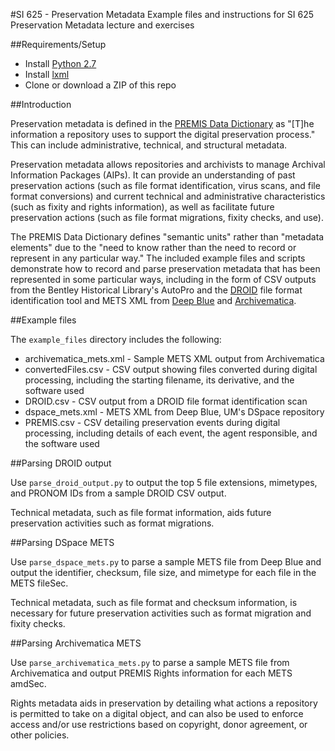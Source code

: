 #SI 625 - Preservation Metadata
Example files and instructions for SI 625 Preservation Metadata lecture and exercises

##Requirements/Setup

* Install [Python 2.7](https://www.python.org/)
* Install [lxml](http://lxml.de/)
* Clone or download a ZIP of this repo

##Introduction

Preservation metadata is defined in the [PREMIS Data Dictionary](http://www.loc.gov/standards/premis/v3/premis-3-0-final.pdf) as "[T]he information a repository uses to support the digital preservation process." This can include administrative, technical, and structural metadata.

Preservation metadata allows repositories and archivists to manage Archival Information Packages (AIPs). It can provide an understanding of past preservation actions (such as file format identification, virus scans, and file format conversions) and current technical and administrative characteristics (such as fixity and rights information), as well as facilitate future preservation actions (such as file format migrations, fixity checks, and use).

The PREMIS Data Dictionary defines "semantic units" rather than "metadata elements" due to the "need to know rather than the need to record or represent in any particular way." The included example files and scripts demonstrate how to record and parse preservation metadata that has been represented in some particular ways, including in the form of CSV outputs from the Bentley Historical Library's AutoPro and the [DROID](http://www.nationalarchives.gov.uk/information-management/manage-information/preserving-digital-records/droid/) file format identification tool and METS XML from [Deep Blue](http://deepblue.lib.umich.edu/handle/2027.42/65133) and [Archivematica](https://www.archivematica.org/en/).

##Example files

The `example_files` directory includes the following:
* archivematica_mets.xml - Sample METS XML output from Archivematica
* convertedFiles.csv - CSV output showing files converted during digital processing, including the starting filename, its derivative, and the software used
* DROID.csv - CSV output from a DROID file format identification scan
* dspace_mets.xml - METS XML from Deep Blue, UM's DSpace repository
* PREMIS.csv - CSV detailing preservation events during digital processing, including details of each event, the agent responsible, and the software used

##Parsing DROID output

Use `parse_droid_output.py` to output the top 5 file extensions, mimetypes, and PRONOM IDs from a sample DROID CSV output.

Technical metadata, such as file format information, aids future preservation activities such as format migrations.

##Parsing DSpace METS

Use `parse_dspace_mets.py` to parse a sample METS file from Deep Blue and output the identifier, checksum, file size, and mimetype for each file in the METS fileSec.

Technical metadata, such as file format and checksum information, is necessary for future preservation activities such as format migration and fixity checks.

##Parsing Archivematica METS

Use `parse_archivematica_mets.py` to parse a sample METS file from Archivematica and output PREMIS Rights information for each METS amdSec.

Rights metadata aids in preservation by detailing what actions a repository is permitted to take on a digital object, and can also be used to enforce access and/or use restrictions based on copyright, donor agreement, or other policies.